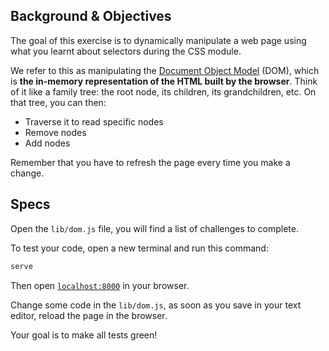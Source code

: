 ## Background & Objectives

The goal of this exercise is to dynamically manipulate a web page using what you learnt about selectors during the CSS module.

We refer to this as manipulating the [Document Object Model](http://en.wikipedia.org/wiki/Document_Object_Model) (DOM), which is **the in-memory representation of the HTML built by the browser**. Think of it like a family tree: the root node, its children, its grandchildren, etc. On that tree, you can then:

- Traverse it to read specific nodes
- Remove nodes
- Add nodes

Remember that you have to refresh the page every time you make a change.

## Specs

Open the `lib/dom.js` file, you will find a list of challenges to complete.

To test your code, open a new terminal and run this command:

```bash
serve
```

Then open [`localhost:8000`](http://localhost:800) in your browser.

Change some code in the `lib/dom.js`, as soon as you save in your text editor, reload the page in the browser.

Your goal is to make all tests green!
